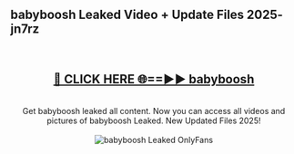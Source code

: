 <h2>babyboosh Leaked Video + Update Files 2025- jn7rz</h2>
<br>
<div align="center">
<h2><a href="https://libra.edu.pl?babyboosh" rel="nofollow">🔴 CLICK HERE 🌐==►► babyboosh</a></h2>
<br>
Get babyboosh leaked all content. Now you can access all videos and pictures of babyboosh Leaked. New Updated Files 2025!
<br>
<br>
<a href="https://libra.edu.pl?babyboosh" rel="nofollow" data-target="animated-image.originalLink"><img src="https://i.ibb.co.com/WyWwxjT/player-gif2.gif" alt="babyboosh Leaked OnlyFans" style="max-width: 100%; display: inline-block;" data-target="animated-image.originalImage"></a>
</div>
<br>
